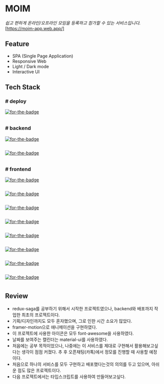 # **MOIM**
*쉽고 편하게 온라인/오프라인 모임을 등록하고 참가할 수 있는 서비스입니다.*
[https://moim-app.web.app/]

## **Feature**
- SPA (Single Page Application)
- Responsive Web
- Light / Dark mode
- Interactive UI  
 
## **Tech Stack**
### # deploy
<a href="https://github.com/firebase/firebase-js-sdk" target="blank" style="display:block;height:28px"><img alt="for-the-badge" src="https://img.shields.io/badge/firebase-v8.3.1-FFCA28?logo=firebase&amp;style=for-the-badge"></a>

### # backend
<a href="https://github.com/nodejs/node" target="blank" style="display:block;height:28px"><img alt="for-the-badge" src="https://img.shields.io/badge/node.js-v12.13.0-339933?logo=node.js&amp;style=for-the-badge"></a>  
<a href="https://github.com/expressjs/express" target="blank" style="display:block;height:28px"><img alt="for-the-badge" src="https://img.shields.io/badge/express-v4.17.1-000000?logo=express&amp;style=for-the-badge"></a>

### # frontend
<a href="https://github.com/facebook/react" target="blank" style="display:block;height:28px"><img alt="for-the-badge" src="https://img.shields.io/badge/react-v16.13.1-61DAFB?logo=react&amp;style=for-the-badge"></a>  
<a href="https://github.com/reduxjs/redux" target="blank" style="display:block;height:28px"><img alt="for-the-badge" src="https://img.shields.io/badge/redux-v4.0.5-764ABC?logo=redux&amp;style=for-the-badge"></a>  
<a href="https://github.com/redux-saga/redux-saga" target="blank" style="display:block;height:28px"><img alt="for-the-badge" src="https://img.shields.io/badge/redux saga-v1.1.3-999999?logo=reduxsaga&amp;style=for-the-badge"></a>  
<a href="https://github.com/webpack/webpack" target="blank" style="display:block;height:28px"><img alt="for-the-badge" src="https://img.shields.io/badge/webpack-v4.43.0-8DD6F9?logo=webpack&amp;style=for-the-badge"></a>  
<a href="https://github.com/styled-components/styled-components" target="blank" style="display:block;height:28px"><img alt="for-the-badge" src="https://img.shields.io/badge/styled components-v5.2.1-DB7093?logo=styledcomponents&amp;style=for-the-badge"></a>  
<a href="https://github.com/lodash/lodash" target="blank" style="display:block;height:28px"><img alt="for-the-badge" src="https://img.shields.io/badge/lodash-v4.17.15-3492FF?logo=lodash&amp;style=for-the-badge"></a>  
<a href="https://github.com/framer/motion" target="blank" style="display:block;height:28px"><img alt="for-the-badge" src="https://img.shields.io/badge/framer motion-v1.11.0-0055FF?logo=framer&amp;style=for-the-badge"></a>  
<a href="https://github.com/mui/material-ui" target="blank" style="display:block;height:28px"><img alt="for-the-badge" src="https://img.shields.io/badge/material ui-v4.11.4-757575?logo=materialdesign&amp;style=for-the-badge"></a> 

## **Review**
- redux-saga를 공부하기 위해서 시작한 프로젝트였으나, backend와 배포까지 작업한 최초의 프로젝트이다.
- 기획/디자인까지도 모두 혼자했으며, 그로 인한 시간 소요가 많았다.
- framer-motion으로 애니메이션을 구현하였다.
- 이 프로젝트에 사용한 아이콘은 모두 font-awesome을 사용하였다.
- 날짜를 보여주는 캘린더는 material-ui를 사용하였다.
- 처음에는 공부 목적이었으나, 나중에는 이 서비스를 제대로 구현해서 활용해보고싶다는 생각이 점점 커졌다. 추 후 오픈채팅(카톡)에서 정모를 진행할 때 사용할 예정이다.
- 처음으로 하나의 서비스를 모두 구현하고 배포했다는것의 의의를 두고 있으며, 아쉬운 점도 많은 프로젝트이다.
- 다음 프로젝트에서는 타입스크립트를 사용하여 만들어보고싶다.